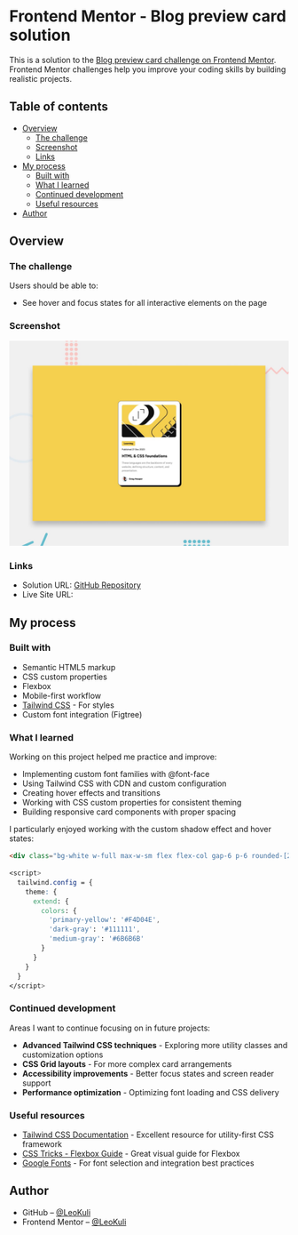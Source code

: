 
# Frontend Mentor - Blog preview card solution

This is a solution to the [Blog preview card challenge on Frontend Mentor](https://www.frontendmentor.io/challenges/blog-preview-card-ckPaj01IcS). Frontend Mentor challenges help you improve your coding skills by building realistic projects. 

## Table of contents

- [Overview](#overview)
  - [The challenge](#the-challenge)
  - [Screenshot](#screenshot)
  - [Links](#links)
- [My process](#my-process)
  - [Built with](#built-with)
  - [What I learned](#what-i-learned)
  - [Continued development](#continued-development)
  - [Useful resources](#useful-resources)
- [Author](#author)

## Overview

### The challenge

Users should be able to:

- See hover and focus states for all interactive elements on the page

### Screenshot

![](./preview.jpg)

### Links

- Solution URL: [GitHub Repository](https://github.com/LeoKuli/Frontend-Mentor-Challenges/tree/main/Challenge%2002%20-%20Blog%20Preview%20Card)
- Live Site URL: []()

## My process

### Built with

- Semantic HTML5 markup
- CSS custom properties
- Flexbox
- Mobile-first workflow
- [Tailwind CSS](https://tailwindcss.com/) - For styles
- Custom font integration (Figtree)

### What I learned

Working on this project helped me practice and improve:

- Implementing custom font families with @font-face
- Using Tailwind CSS with CDN and custom configuration
- Creating hover effects and transitions
- Working with CSS custom properties for consistent theming
- Building responsive card components with proper spacing

I particularly enjoyed working with the custom shadow effect and hover states:

```html
<div class="bg-white w-full max-w-sm flex flex-col gap-6 p-6 rounded-[20px] border border-dark-gray shadow-[8px_8px_0px_0px_#000000]">
```

```css
<script>
  tailwind.config = {
    theme: {
      extend: {
        colors: {
          'primary-yellow': '#F4D04E',
          'dark-gray': '#111111',
          'medium-gray': '#6B6B6B'
        }
      }
    }
  }
</script>
```

### Continued development

Areas I want to continue focusing on in future projects:

- **Advanced Tailwind CSS techniques** - Exploring more utility classes and customization options
- **CSS Grid layouts** - For more complex card arrangements
- **Accessibility improvements** - Better focus states and screen reader support
- **Performance optimization** - Optimizing font loading and CSS delivery

### Useful resources

- [Tailwind CSS Documentation](https://tailwindcss.com/docs) - Excellent resource for utility-first CSS framework
- [CSS Tricks - Flexbox Guide](https://css-tricks.com/snippets/css/a-guide-to-flexbox/) - Great visual guide for Flexbox
- [Google Fonts](https://fonts.google.com/) - For font selection and integration best practices

## Author

- GitHub – [@LeoKuli](https://github.com/LeoKuli)
- Frontend Mentor – [@LeoKuli](https://www.frontendmentor.io/profile/LeoKuli)
